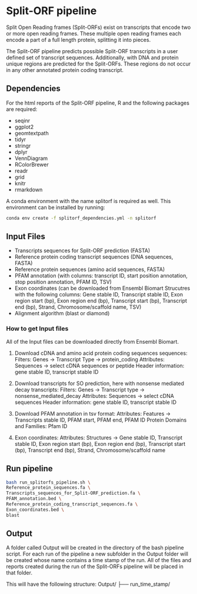 # Split-ORF pipeline

Split Open Reading frames (Split-ORFs) exist on transcripts that encode two or more open reading frames.
These multiple open reading frames each encode a part of a full length protein, splitting it into pieces. 

The Split-ORF pipeline predicts possible Split-ORF transcripts in a user defined set of transcript sequences.
Additionally, with DNA and protein unique regions are predicted for the Split-ORFs. These regions do not occur in any
other annotated protein coding transcript. 

## Dependencies
For the html reports of the Split-ORF pipeline, R and the following packages are required:
- seqinr  
- ggplot2  
- geomtextpath  
- tidyr  
- stringr  
- dplyr  
- VennDiagram  
- RColorBrewer  
- readr  
- grid  
- knitr  
- rmarkdown  

A conda environment with the name splitorf is required as well.
This environment can be installed by running:
```bash
conda env create -f splitorf_dependencies.yml -n splitorf
```

## Input Files

- Transcripts sequences for Split-ORF prediction (FASTA)
- Reference protein coding transcript sequences (DNA sequences, FASTA)
- Reference protein sequences (amino acid sequences, FASTA)
- PFAM annotation (with columns: transcript ID, start position annotation, stop position annotation, PFAM ID, TSV)
- Exon coordinates (can be downloaded from Ensembl Biomart Strucutres with the following columns:
  Gene stable ID,	Transcript stable ID,	Exon region start (bp),	Exon region end (bp),	Transcript start (bp),
  	Transcript end (bp),	Strand,	Chromosome/scaffold name, TSV)
- Alignment algorithm (blast or diamond)


### How to get Input files
All of the Input files can be downloaded directly from Ensembl Biomart.

1) Download cDNA and amino acid protein coding sequences sequences:
Filters: Genes -> Transcript Type -> protein_coding
Attributes: Sequences -> select cDNA sequences or peptide
Header information: gene stable ID, transcript stable ID


2) Download transcripts for SO prediction, here with nonsense mediated decay transcripts:
Filters: Genes -> Transcript type -> nonsense_mediated_decay
Attributes: Sequences -> select cDNA sequences
Header information: gene stable ID, transcript stable ID

3) Download PFAM annotation in tsv format:
Attributes: Features -> Transcripts stable ID, PFAM start, PFAM end, PFAM ID
Protein Domains and Families: Pfam ID

4) Exon coordinates:
Attributes: Structures -> Gene stable ID, Transcript stable ID, Exon region start (bp),	Exon region end (bp),	Transcript start (bp),
  	Transcript end (bp), Strand, Chromosome/scaffold name



## Run pipeline
```bash
bash run_splitorfs_pipeline.sh \
Reference_protein_sequences.fa \
Transcripts_sequences_for_Split-ORF_prediction.fa \
PFAM_annotation.bed \
Reference_protein_coding_transcript_sequences.fa \
Exon_coordinates.bed \
blast
```

## Output
A folder called Output will be created in the directory of the bash pipeline script. For each run of the pipeline a new subfolder in the
Output folder will be created whose name contains a time stamp of the run. All of the files and reports created during the run of the Split-ORFs
pipeline will be placed in that folder.

This will have the following structure:
Output/
├── run_time_stamp/

